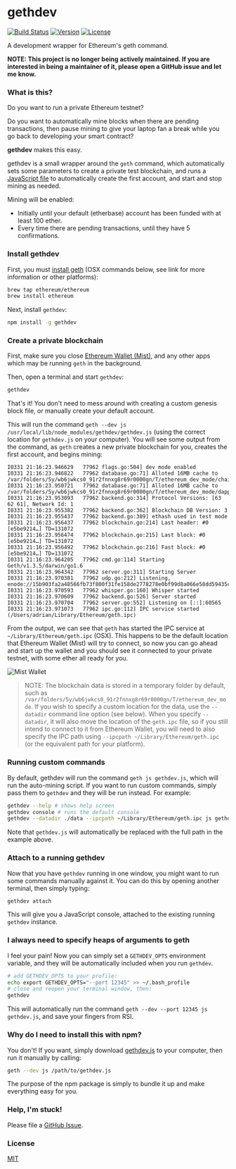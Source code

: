 # gethdev

[![Build Status](https://img.shields.io/travis/amacneil/gethdev/master.svg)](https://travis-ci.org/amacneil/gethdev)
[![Version](https://img.shields.io/npm/v/gethdev.svg)](https://www.npmjs.com/package/gethdev)
[![License](https://img.shields.io/badge/license-MIT-blue.svg)](https://github.com/amacneil/gethdev/blob/master/LICENSE.md)

A development wrapper for Ethereum's geth command.

**NOTE: This project is no longer being actively maintained. If you are interested in being a maintainer of it, please open a GitHub issue and let me know.**

### What is this?

Do you want to run a private Ethereum testnet?

Do you want to automatically mine blocks when there are pending transactions, then pause mining to give your laptop fan a break while you go back to developing your smart contract?

**gethdev** makes this easy.

gethdev is a small wrapper around the `geth` command, which automatically sets some parameters to create a private test blockchain, and runs a [JavaScript file](https://github.com/amacneil/gethdev/blob/master/gethdev.js) to automatically create the first account, and start and stop mining as needed.

Mining will be enabled:

* Initially until your default (etherbase) account has been funded with at least 100 ether.
* Every time there are pending transactions, until they have 5 confirmations.

### Install gethdev

First, you must [install geth](https://github.com/ethereum/go-ethereum/wiki/Building-Ethereum) (OSX commands below, see link for more information or other platforms):

```sh
brew tap ethereum/ethereum
brew install ethereum
```

Next, install `gethdev`:

```sh
npm install -g gethdev
```

### Create a private blockchain

First, make sure you close [Ethereum Wallet (Mist)](https://github.com/ethereum/mist), and any other apps which may be running `geth` in the background.

Then, open a terminal and start `gethdev`:

```sh
gethdev
```

That's it! You don't need to mess around with creating a custom genesis block file, or manually create your default account.

This will run the command `geth --dev js /usr/local/lib/node_modules/gethdev/gethdev.js` (using the correct location for `gethdev.js` on your computer). You will see some output from the command, as `geth` creates a new private blockchain for you, creates the first account, and begins mining:

```
I0331 21:16:23.946629   77962 flags.go:504] dev mode enabled
I0331 21:16:23.946822   77962 database.go:71] Alloted 16MB cache to /var/folders/5y/wb6jwkcs0_91r2fnnxg8r69r0000gn/T/ethereum_dev_mode/chaindata
I0331 21:16:23.950721   77962 database.go:71] Alloted 16MB cache to /var/folders/5y/wb6jwkcs0_91r2fnnxg8r69r0000gn/T/ethereum_dev_mode/dapp
I0331 21:16:23.953093   77962 backend.go:314] Protocol Versions: [63 62 61], Network Id: 1
I0331 21:16:23.955382   77962 backend.go:362] Blockchain DB Version: 3
I0331 21:16:23.955437   77962 backend.go:389] ethash used in test mode
I0331 21:16:23.956437   77962 blockchain.go:214] Last header: #0 [e5be9214…] TD=131072
I0331 21:16:23.956474   77962 blockchain.go:215] Last block: #0 [e5be9214…] TD=131072
I0331 21:16:23.956492   77962 blockchain.go:216] Fast block: #0 [e5be9214…] TD=131072
I0331 21:16:23.964205   77962 cmd.go:114] Starting Geth/v1.3.5/darwin/go1.6
I0331 21:16:23.964342   77962 server.go:311] Starting Server
I0331 21:16:23.970381   77962 udp.go:212] Listening, enode://15b903fa2a48566fb73f800f31fe158de2778278e0bf99d8a066e58dd59435ce49f94e1381bc7620ae6e3d221fd61238bb543ebe5fbac5c82090d22066b2e19a@76.102.196.50:63582
I0331 21:16:23.970593   77962 whisper.go:160] Whisper started
I0331 21:16:23.970609   77962 backend.go:526] Server started
I0331 21:16:23.970704   77962 server.go:552] Listening on [::]:60565
I0331 21:16:23.971073   77962 ipc.go:112] IPC service started (/Users/adrian/Library/Ethereum/geth.ipc)
```

From the output, we can see that `geth` has started the IPC service at `~/Library/Ethereum/geth.ipc` (OSX). This happens to be the default location that Ethereum Wallet (Mist) will try to connect, so now you can go ahead and start up the wallet and you should see it connected to your private testnet, with some ether all ready for you.

![Mist Wallet](https://raw.githubusercontent.com/amacneil/gethdev/master/wallet.png)

> NOTE: The blockchain data is stored in a temporary folder by default, such as `/var/folders/5y/wb6jwkcs0_91r2fnnxg8r69r0000gn/T/ethereum_dev_mode`. If you wish to specify a custom location for the data, use the `--datadir` command line option (see below). When you specify `--datadir`, it will also move the location of the `geth.ipc` file, so if you still intend to connect to it from Ethereum Wallet, you will need to also specify the IPC path using `--ipcpath ~/Library/Ethereum/geth.ipc` (or the equivalent path for your platform).

### Running custom commands

By default, gethdev will run the command `geth js gethdev.js`, which will run the auto-mining script. If you want to run custom commands, simply pass them to `gethdev` and they will be run instead. For example:

```sh
gethdev --help # shows help screen
gethdev console # runs the default console
gethdev --datadir ./data --ipcpath ~/Library/Ethereum/geth.ipc js gethdev.js # specify a custom data directory
```

Note that `gethdev.js` will automatically be replaced with the full path in the example above.

### Attach to a running gethdev

Now that you have `gethdev` running in one window, you might want to run some commands manually against it. You can do this by opening another terminal, then simply typing:

```sh
gethdev attach
```

This will give you a JavaScript console, attached to the existing running `gethdev` instance.

### I always need to specify heaps of arguments to geth

I feel your pain! Now you can simply set a `GETHDEV_OPTS` environment variable, and they will be automatically included when you run `gethdev`.

```sh
# add GETHDEV_OPTS to your profile:
echo export GETHDEV_OPTS="--port 12345" >> ~/.bash_profile
# close and reopen your terminal window, then:
gethdev
```

This will automatically run the command `geth --dev --port 12345 js gethdev.js`, and save your fingers from RSI.

### Why do I need to install this with npm?

You don't! If you want, simply download [gethdev.js](https://github.com/amacneil/gethdev/blob/master/gethdev.js) to your computer, then run it manually by calling:

```sh
geth --dev js /path/to/gethdev.js
```

The purpose of the npm package is simply to bundle it up and make everything easy for you.

### Help, I'm stuck!

Please file a [GitHub Issue](https://github.com/amacneil/gethdev/issues).

### License

[MIT](https://github.com/amacneil/gethdev/blob/master/LICENSE.md)
